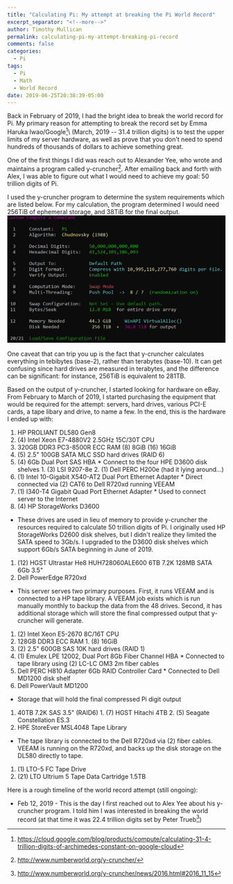 ```yaml
---
title: "Calculating Pi: My attempt at breaking the Pi World Record"
excerpt_separator: "<!--more-->"
author: Timothy Mullican
permalink: calculating-pi-my-attempt-breaking-pi-record
comments: false
categories:
  - Pi
tags:
  - Pi
  - Math
  - World Record
date: 2019-06-25T20:38:39-05:00
---
```


Back in February of 2019, I had the bright idea to break the world record for Pi. My primary reason for attempting to break the record set by Emma Haruka Iwao/Google[^1]\ (March, 2019 -- 31.4 trillion digits) is to test the upper limits of my server hardware, as well as prove that you don't need to spend hundreds of thousands of dollars to achieve something great.

[^1]: <https://cloud.google.com/blog/products/compute/calculating-31-4-trillion-digits-of-archimedes-constant-on-google-cloud>

One of the first things I did was reach out to Alexander Yee, who wrote and maintains a program called y-cruncher[^2]. After emailing back and forth with Alex, I was able to figure out what I would need to achieve my goal: 50 trillion digits of Pi.

[^2]: <http://www.numberworld.org/y-cruncher/>

I used the y-cruncher program to determine the system requirements which are listed below. For my calculation, the program determined I would need 256TiB of ephemeral storage, and 38TiB for the final output.
![y-cruncher calculation values](/images/y-cruncher-calculation-values.PNG)

One caveat that can trip you up is the fact that y-cruncher calculates everything in tebibytes (base-2), rather than terabytes (base-10). It can get confusing since hard drives are measured in terabytes, and the difference can be significant: for instance, 256TiB is equivalent to 281TB.

Based on the output of y-cruncher, I started looking for hardware on eBay. From February to March of 2019, I started purchasing the equipment that would be required for the attempt: servers, hard drives, various PCI-E cards, a tape libary and drive, to name a few. In the end, this is the hardware I ended up with:
1. HP PROLIANT DL580 Gen8
  1. (4) Intel Xeon E7-4880V2 2.5GHz 15C/30T CPU
  2. 320GB DDR3 PC3-8500R ECC RAM
      (8) 8GiB
      (16) 16GiB
  3. (5) 2.5" 100GB SATA MLC SSD hard drives (RAID 6)
  4. (4) 6Gb Dual Port SAS HBA
    * Connect to the four HPE D3600 disk shelves
    1. (3) LSI 9207-8e
    2. (1) Dell PERC H200e (had it lying around...)
  5. (1) Intel 10-Gigabit X540-AT2 Dual Port Ethernet Adapter
    * Direct connected via (2) CAT6 to Dell R720xd running VEEAM
  6. (1) I340-T4 Gigabit Quad Port Ethernet Adapter
    * Used to connect server to the Internet
2. (4) HP StorageWorks D3600
  * These drives are used in lieu of memory to provide y-cruncher the resources required to calculate 50 trillion digits of Pi. I originally used HP StorageWorks D2600 disk shelves, but I didn't realize they limited the SATA speed to 3Gb/s. I upgraded to the D3600 disk shelves which support 6Gb/s SATA beginning in June of 2019.
  1. (12) HGST Ultrastar He8 HUH728060ALE600 6TB 7.2K 128MB SATA 6Gb 3.5"
3. Dell PowerEdge R720xd
  * This server serves two primary purposes. First, it runs VEEAM and is connected to a HP tape library. A VEEAM job exists which is run manually monthly to backup the data from the 48 drives. Second, it has additional storage which will store the final compressed output that y-cruncher will generate.
  1. (2) Intel Xeon E5-2670 8C/16T CPU
  2. 128GB DDR3 ECC RAM
    1. (8) 16GiB
  3. (2) 2.5" 600GB SAS 10K hard drives (RAID 1)
  4. (1) Emulex LPE 12002, Dual Port 8Gb Fiber Channel HBA
    * Connected to tape library using (2) LC-LC OM3 2m fiber cables
  5. Dell PERC H810 Adapter 6Gb RAID Controller Card
    * Connected to Dell MD1200 disk shelf
4. Dell PowerVault MD1200
  * Storage that will hold the final compressed Pi digit output
  1. 40TB 7.2K SAS 3.5" (RAID6)
    1. (7) HGST Hitachi 4TB
    2. (5) Seagate Constellation ES.3
5. HPE StoreEver MSL4048 Tape Library
  * The tape library is connected to the Dell R720xd via (2) fiber cables. VEEAM is running on the R720xd, and backs up the disk storage on the DL580 directly to tape.
  1. (1) LTO-5 FC Tape Drive
  2. (21) LTO Ultrium 5 Tape Data Cartridge 1.5TB

Here is a rough timeline of the world record attempt (still ongoing):
  * Feb 12, 2019 - This is the day I first reached out to Alex Yee about his y-cruncher program. I told him I was interested in breaking the world record (at that time it was 22.4 trillion digits set by Peter Trueb[^3])

[^3]: <http://www.numberworld.org/y-cruncher/news/2016.html#2016_11_15>